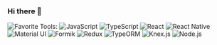 ### Hi there 👋

![Favorite Tools:](https://img.shields.io/badge/favorite%20tools:%20-%23000.svg?&style=for-the-badge) 
![JavaScript](https://img.shields.io/badge/javascript%20-%23FFb703.svg?&style=for-the-badge&logo=javascript&logoColor=white) 
![TypeScript](https://img.shields.io/badge/typescript%20-%23007ACC.svg?&style=for-the-badge&logo=typescript&logoColor=white) 
![React](https://img.shields.io/badge/react%20-%2361DAFB.svg?&style=for-the-badge&logo=react&logoColor=black) 
![React Native](https://img.shields.io/badge/react%20native%20-%2361DAFB.svg?&style=for-the-badge&logo=react&logoColor=black) 
![Material UI](https://img.shields.io/badge/material%20ui%20-%23f5f5f5.svg?&style=for-the-badge&logo=material-ui&logoColor=blue) 
![Formik](https://img.shields.io/badge/formik%20-%23161e2e.svg?&style=for-the-badge&logo=formik&logoColor=white)
![Redux](https://img.shields.io/badge/redux%20-%23161e2e.svg?&style=for-the-badge&logo=redux&logoColor=white)
![TypeORM](https://img.shields.io/badge/typeorm%20-%23FFb703.svg?&style=for-the-badge&logo=typescript&logoColor=white)
![Knex.js](https://img.shields.io/badge/knex.js%20-%e6af2e.svg?&style=for-the-badge&logo=knex&logoColor=white)
![Node.js](https://img.shields.io/badge/node.js%20-%e6af2e.svg?&style=for-the-badge&logo=javascript&logoColor=white)

<!--
**victorsoares96/victorsoares96** is a ✨ _special_ ✨ repository because its `README.md` (this file) appears on your GitHub profile.

Here are some ideas to get you started:

- 🔭 I’m currently working on ...
- 🌱 I’m currently learning ...
- 👯 I’m looking to collaborate on ...
- 🤔 I’m looking for help with ...
- 💬 Ask me about ...
- 📫 How to reach me: ...
- 😄 Pronouns: ...
- ⚡ Fun fact: ...
-->
